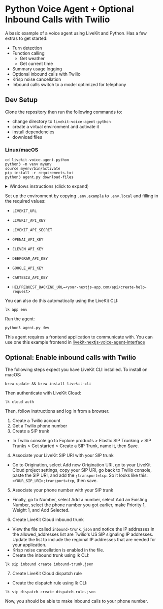 # Python Voice Agent + Optional Inbound Calls with Twilio

A basic example of a voice agent using LiveKit and Python. Has a few extras to get started:
- Turn detection
- Function calling
  - Get weather
  - Get current time
- Summary usage logging
- Optional inbound calls with Twilio
- Krisp noise cancellation
- Inbound calls switch to a model optimized for telephony

## Dev Setup

Clone the repository then run the following commands to:
- change directory to `livekit-voice-agent-python`
- create a virtual environment and activate it
- install dependencies
- download files

### Linux/macOS
```console
cd livekit-voice-agent-python
python3 -m venv myenv
source myenv/bin/activate
pip install -r requirements.txt
python3 agent.py download-files
```

<details>
  <summary>Windows instructions (click to expand)</summary>
  
```cmd
:: Windows (CMD/PowerShell)
cd livekit-voice-agent-python
python3 -m venv myenv
myenv\Scripts\activate
pip install -r requirements.txt
```
</details>


Set up the environment by copying `.env.example` to `.env.local` and filling in the required values:

- `LIVEKIT_URL`
- `LIVEKIT_API_KEY`
- `LIVEKIT_API_SECRET`
- `OPENAI_API_KEY`
- `ELEVEN_API_KEY`
- `DEEPGRAM_API_KEY`
- `GOOGLE_API_KEY`
- `CARTESIA_API_KEY`

- `HELPREQUEST_BACKEND_URL=<your-nextjs-app.com/api/create-help-request>`

You can also do this automatically using the LiveKit CLI:

```console
lk app env
```

Run the agent:

```console
python3 agent.py dev
```

This agent requires a frontend application to communicate with. You can use one this example frontend in [livekit-nextjs-voice-agent-interface](https://github.com/kylecampbell/livekit-nextjs-voice-agent-interface)


## Optional: Enable inbound calls with Twilio

The following steps expect you have LiveKit CLI installed. To install on macOS:
```console
brew update && brew install livekit-cli
```
Then authenticate with LiveKit Cloud:
```console
lk cloud auth
```
Then, follow instructions and log in from a browser.

1. Create a Twilio account
2. Get a Twilio phone number
3. Create a SIP trunk
- In Twilio console go to Explore products > Elastic SIP Trunking > SIP Trunks > Get started > Create a SIP Trunk, name it, then Save.
4. Associate your LiveKit SIP URI with your SIP trunk
- Go to Origination, select Add new Origination URI, go to your LiveKit Cloud project settings, copy your SIP URI, go back to Twilio console, paste the SIP URI, and add the `;transport=tcp`. So it looks like this: `<YOUR_SIP_URI>;transport=tcp`, then save.
5. Associate your phone number with your SIP trunk
- Finally, go to Number, select Add a number, select Add an Existing Number, select the phone number you got earlier, make Priority 1, Weight 1, and Add Selected. 
6. Create LiveKit Cloud inbound trunk
- View the file called `inbound-trunk.json` and notice the IP addresses in the allowed_addresses list are Twilio's US SIP signaling IP addresses. Update the list to include the regional IP addresses that are needed for your application.
- Krisp noise cancellation is enabled in the file.
- Create the inbound trunk using lk CLI:
```console
lk sip inbound create inbound-trunk.json
```
7. Create LiveKit Cloud dispatch rule
- Create the dispatch rule using lk CLI:
```console
lk sip dispatch create dispatch-rule.json
```
Now, you should be able to make inbound calls to your phone number.





